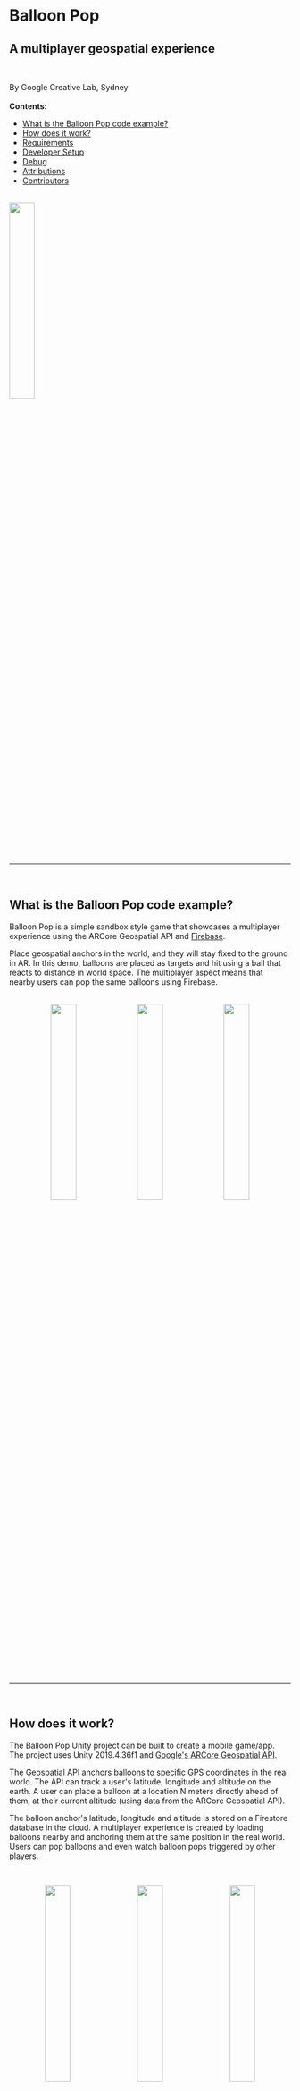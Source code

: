 # Balloon Pop
## A multiplayer geospatial experience
<br />


By Google Creative Lab, Sydney <br />
<br />
<b>Contents:</b>

- [What is the Balloon Pop code example?](#intro)
- [How does it work?](#how)
- [Requirements](#requirements)
- [Developer Setup](#setup)
- [Debug](#debug-notes)
- [Attributions](#attributions)
- [Contributors](#contributors)

<br />

<img src="ReadMeResources/balloonpop-gif-1-sm.gif" width="30%"/>

<br />

------------
<br />
<a name="intro"></a>

## What is the Balloon Pop code example?

Balloon Pop is a simple sandbox style game that showcases a multiplayer experience using the ARCore Geospatial API and [Firebase](https://firebase.google.com).

Place geospatial anchors in the world, and they will stay fixed to the ground in AR. In this demo, balloons are placed as targets and hit using a ball that reacts to distance in world space. The multiplayer aspect means that nearby users can pop the same balloons using Firebase.
<br />
<br />
<p float="left" align="middle">
    <img src="ReadMeResources/balloonpop-1.png" width="30%"/>
    <img src="ReadMeResources/balloonpop-3.png" width="30%"/>
    <img src="ReadMeResources/balloonpop-4.png" width="30%"/>
</p>
<br />

------------
<br />

<a name="how"></a>

## How does it work?

The Balloon Pop Unity project can be built to create a mobile game/app.<br />The project uses Unity 2019.4.36f1 and [Google's ARCore Geospatial API](https://developers.google.com/ar/develop/geospatial/).

The Geospatial API anchors balloons to specific GPS coordinates in the real world. The API can track a user's latitude, longitude and altitude on the earth. A user can place a balloon at a location N meters directly ahead of them, at their current altitude (using data from the ARCore Geospatial API). 

The balloon anchor's latitude, longitude and altitude is stored on a Firestore database in the cloud. A multiplayer experience is created by loading balloons nearby and anchoring them at the same position in the real world. Users can pop balloons and even watch balloon pops triggered by other players.

<br />

<p float="left" align="middle">
    <img src="ReadMeResources/balloonpop-gif-2-sm.gif" width="30%" hspace="1%"/>
    <img src="ReadMeResources/balloonpop-gif-3-sm.gif" width="30%" hspace="1%"/>
    <img src="ReadMeResources/balloonpop-gif-4-sm.gif" width="30%" hspace="1%"/>
</p>

<br />

------------
<br />

<a name="requirements"></a>

## Requirements

Your app will require the following:
- Internet and GPS access.
- The experience works best outdoors.
- A compatible device: Android: Google Pixel 2 or later device for optimum performance.

<br />

------------
<br />

<a name="setup"></a>

## Developer Setup

The app has not been released to the public on a mobile app store, but the code can be downloaded and built in Unity. So far the experience has only been tested on fairly recent Android phones, such as a Pixel or Samsung Galaxy 7 or higher.

- [Unity App](#setup-unity)
- [ARCore Geospatial API Key](#setup-geo-ar)
- [Firestore Balloon Database (optional)](#setup-firestore)

<br />

<a name="setup-unity"></a>
### Unity App

1. Download Unity version [2019.4.36f1](https://unity3d.com/unity/qa/lts-releases?version=2019.4) for compatibility. We recommend using Unity Hub.

2. Clone this repo to your machine (optionally fork this repository if you plan on expanding on it).

3. Open the project in Unity 2019.4.36f1, and open the 'BalloonPopAR' scene (if it doesn't open automatically).

4. Follow the steps below in the ['ARCore Geospatial API Key'](#setup-geo-ar) section

5. Follow the steps below in the ['Firestore Balloon Database'](#setup-firestore) section

6. Deploy to an [ARCore compatible device](https://developers.google.com/ar/discover/supported-devices).

<br />

<a name="setup-geo-ar"></a>

### ARCore Geospatial API Key

You will need an API Key with ARCore Geospatial API enabled for your app to use GeoAR features.

Follow the steps [here to in order to obtain an API key.](https://developers.google.com/ar/develop/geospatial/unity-arf/developer-guide)

Add the API Key to your Unity Project:
1. Open the Unity Project Settings

2. Under 'XR Plug-in Management', click on 'ARCore Extensions'

3. Past the Android API Key into the 'Android API Key' textfield

4. 'Geospatial' should be turned on

<br />

<a name="setup-firestore"></a>

### Firestore Balloon Database

The project uses the Firestore database in Firebase to save balloon coordinates, send balloon pops and listen for changes in balloons near the user. This allows the game to keep a shared global state of balloon locations, creating a multiplayer experience of balloon placing and popping.

#### Install Firebase

Import the following plugins - using `Assets > Import Package > Custom Package` menu item - from the [Firebase Unity SDK][https://firebase.google.com/docs/unity/setup]:

##### IMPORTANT
When importing both packages, make sure the 'ExternalDependencyManager' folder is unchecked.

* FirebaseAuth.unitypackage
* FirebaseFirestore.unitypackage

#### Create a Firebase API Key

1. Create a [Firebase account if you don't already have one](https://firebase.google.com/docs/firestore/quickstart#create)

2. Add a new project in the [Firebase Console](https://console.firebase.google.com/).

3. In the 'Build' -> 'Firestore Database' section of your project click ['Create a database'.](https://console.firebase.google.com/project/webgl-exploration/firestore)

4. Select production mode and choose a relevant region for your Cloud Firestore data to be stored.

5. Create a new collection in your database and name it 'balloons'.

6. Go to your 'Project settings' -> 'General' -> 'Your apps' and click the 'Add app' button. Click the button with the Unity icon on it.

7. Choose a unique package name (for Android), then download the 'google-services.json' config file for the Android build.

8. Now place the 'google-services.json' config file in the 'StreamingAssets' folder within the Unity project. (Assets -> StreamingAssets -> 'google-services.json').

<br />

------------
<br />

<a name="debug-notes"></a>

## Debug
<br />

Within the 'BalloonPopAR' Unity scene, there is a GameObject called "DEBUG SETTINGS". You can use this to toggle some debug info about the Geospatial API by toggling 'Display Earth Debug'. You can also toggle a information panel to be shown on every balloon which displays some useful information about each balloon.

<br />
<p float="left" align="middle">
    <img src="ReadMeResources/balloonpop-debug-sm.gif" width="26%" hspace="1%"/>
    <img src="ReadMeResources/debug-toggles.jpg" width="68%" hspace="1%"/>
</p>

<br />

------------
<br />

<a name="attributions"></a>

## Attributions
<br />

### Balloon Pop Cloud Asset

[Cloud 3D model 'Cloudsculpt2' on Sketchfab](https://sketchfab.com/3d-models/cloudsculpt2-2c6409c6f3db4c4a8fea3c6f1ef3d334)<br />
The 3D model was slightly modified.<br />
Author: [curiositysphere](https://sketchfab.com/curiositysphere)<br />
License: [CC BY 4.0](https://creativecommons.org/licenses/by/4.0/)<br />
(Creative Commons)

<br />

------------

<a name="contributors"></a>

## Contributors

 - [Jude Osborn](https://github.com/JudeOsborn)
 - [Marcio Puga](https://github.com/MarcioPuga)
 - [Nick Cellini](https://ncellini.com) | [Github](https://github.com/cellininicholas) | [Twitter](https://twitter.com/nfcellini)

## License & Notes
[Apache 2.0 license.](https://www.apache.org/licenses/LICENSE-2.0)

This is not an official Google product, but an AR Experiment developed at the Google Creative Lab. We’ll do our best to support and maintain this experiment but your mileage may vary.

We encourage open sourcing projects as a way of learning from each other. Please respect our and other creators’ rights, including copyright and trademark rights when present, when sharing these works and creating derivative work.

You must disclose the use of ARCore’s Cloud Anchors or Geospatial APIs prominently in your application by including the following text, as well as a link to learn more on a notice screen: https://developers.google.com/ar/cloud-anchors-privacy.

To power this session, Google will process visual data from your camera. [Learn more](https://developers.google.com/ar/cloud-anchors-privacy).

You can do this by implementing the recommended user notice flow available in our [Cloud Anchor sample apps](https://developers.google.com/ar/develop/downloads) and Geospatial API sample apps.

<br />
